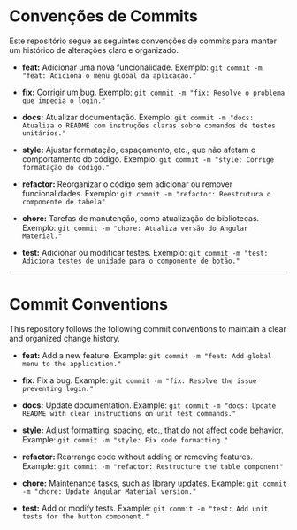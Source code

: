 # Convenções de Commits

Este repositório segue as seguintes convenções de commits para manter um histórico de alterações claro e organizado.

- **feat:** Adicionar uma nova funcionalidade.
  Exemplo: `git commit -m "feat: Adiciona o menu global da aplicação."`

- **fix:** Corrigir um bug.
  Exemplo: `git commit -m "fix: Resolve o problema que impedia o login."`

- **docs:** Atualizar documentação.
  Exemplo: `git commit -m "docs: Atualiza o README com instruções claras sobre comandos de testes unitários."`

- **style:** Ajustar formatação, espaçamento, etc., que não afetam o comportamento do código.
  Exemplo: `git commit -m "style: Corrige formatação do código."`

- **refactor:** Reorganizar o código sem adicionar ou remover funcionalidades.
  Exemplo: `git commit -m "refactor: Reestrutura o componente de tabela"`

- **chore:** Tarefas de manutenção, como atualização de bibliotecas.
  Exemplo: `git commit -m "chore: Atualiza versão do Angular Material."`

- **test:** Adicionar ou modificar testes.
  Exemplo: `git commit -m "test: Adiciona testes de unidade para o componente de botão."`

---

# Commit Conventions

This repository follows the following commit conventions to maintain a clear and organized change history.

- **feat:** Add a new feature.
  Example: `git commit -m "feat: Add global menu to the application."`

- **fix:** Fix a bug.
  Example: `git commit -m "fix: Resolve the issue preventing login."`

- **docs:** Update documentation.
  Example: `git commit -m "docs: Update README with clear instructions on unit test commands."`

- **style:** Adjust formatting, spacing, etc., that do not affect code behavior.
  Example: `git commit -m "style: Fix code formatting."`

- **refactor:** Rearrange code without adding or removing features.
  Example: `git commit -m "refactor: Restructure the table component"`

- **chore:** Maintenance tasks, such as library updates.
  Example: `git commit -m "chore: Update Angular Material version."`

- **test:** Add or modify tests.
  Example: `git commit -m "test: Add unit tests for the button component."`
